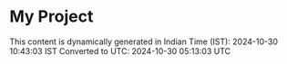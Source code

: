 # My Project

This content is dynamically generated in Indian Time (IST): 2024-10-30 10:43:03 IST
Converted to UTC: 2024-10-30 05:13:03 UTC
